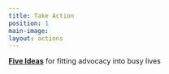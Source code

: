 ```yaml
---
title: Take Action
position: 1
main-image: 
layout: actions
---
```


**[Five Ideas](/uploads/BiteSizedPolicyAdvocacy.pdf)** for fitting advocacy into busy lives